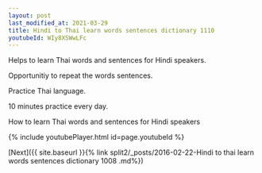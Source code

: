 ```yaml
---
layout: post
last_modified_at: 2021-03-29
title: Hindi to Thai learn words sentences dictionary 1110 
youtubeId: WIy8XSWwLFc
---
```

 
 
Helps to learn Thai words and sentences for Hindi speakers.

Opportunitiy to repeat the words sentences. 

Practice Thai language. 
 
10 minutes practice every day. 
 
How to learn Thai words and sentences for Hindi speakers 
 
{% include youtubePlayer.html id=page.youtubeId %}
 
 
[Next]({{ site.baseurl }}{% link  split2/_posts/2016-02-22-Hindi to thai learn words sentences dictionary 1008 .md%})
 

